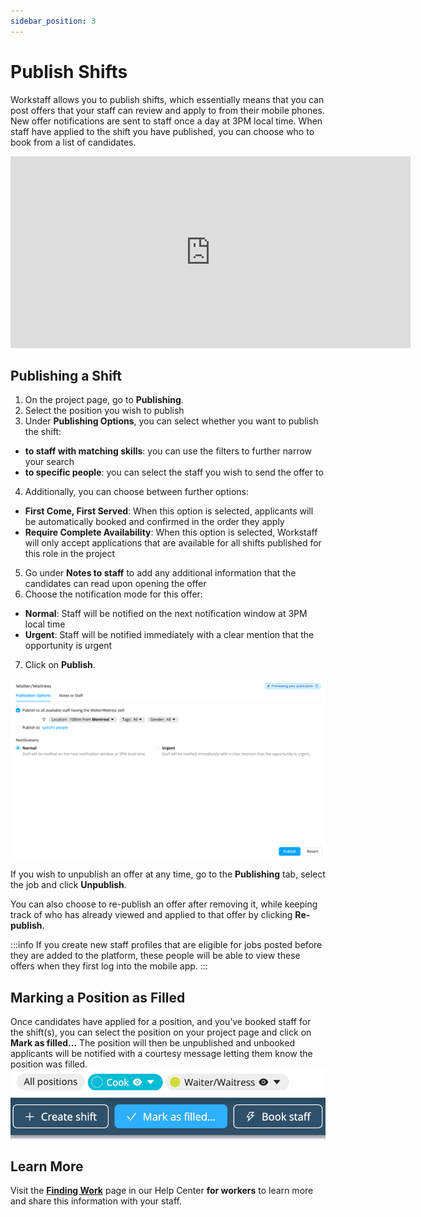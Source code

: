 ```yaml
---
sidebar_position: 3
---
```


# Publish Shifts
Workstaff allows you to publish shifts, which essentially means that you can post offers that your staff can review and apply to from their mobile phones. New offer notifications are sent to staff once a day at 3PM local time. When staff have applied to the shift you have published, you can choose who to book from a list of candidates.

<iframe width="640" height="307" src="https://www.loom.com/embed/c96022293ac844c18e4233404d7bec8a" frameborder="0" webkitallowfullscreen mozallowfullscreen allowfullscreen></iframe>

## Publishing a Shift 
1. On the project page, go to **Publishing**.
2. Select the position you wish to publish
3. Under **Publishing Options**, you can select whether you want to publish the shift:
- **to staff with matching skills**: you can use the filters to further narrow your search
- **to specific people**: you can select the staff you wish to send the offer to
4. Additionally, you can choose between further options:
- **First Come, First Served**: When this option is selected, applicants will be automatically booked and confirmed in the order they apply
- **Require Complete Availability**: When this option is selected, Workstaff will only accept applications that are available for all shifts published for this role in the project
5. Go under **Notes to staff** to add any additional information that the candidates can read upon opening the offer
6. Choose the notification mode for this offer:
- **Normal**: Staff will be notified on the next notification window at  3PM local time
- **Urgent**: Staff will be notified immediately with a clear mention that the opportunity is urgent
7. Click on **Publish**.

![Publishing](Images/publishing.png)


If you wish to unpublish an offer at any time, go to the **Publishing** tab, select the job and click **Unpublish**.

You can also choose to re-publish an offer after removing it, while keeping track of who has already viewed and applied to that offer by clicking **Re-publish**.

:::info
If you create new staff profiles that are eligible for jobs posted before they are added to the platform, these people will be able to view these offers when they first log into the mobile app.
:::

## Marking a Position as Filled 
Once candidates have applied for a position, and you’ve booked staff for the shift(s), you can select the position on your project page and click on **Mark as filled…** The position will then be unpublished and unbooked applicants will be notified with a courtesy message letting them know the position was filled. 
![mark_as_filled.png](Images/mark_as_filled.png)

## Learn More
Visit the [**Finding Work**](https://help.workstaff.app/docs/workers/shifts/offers/) page in our Help Center **for workers** to learn more and share this information with your staff. 

